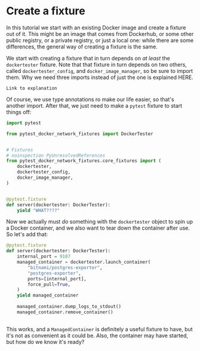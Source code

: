 # Create a fixture

In this tutorial we start with an existing Docker image and create a fixture out of it.
This might be an image that comes from Dockerhub, or some other public registry, or a 
private registry, or just a local one: while there are some differences, the general 
way of creating a fixture is the same.

We start with creating a fixture that in turn depends on _at least_ the `dockertester` 
fixture. Note that that fixture in turn depends on two others, called 
`dockertester_config`, and `docker_image_manager`, so be sure to import them. Why we 
need three imports instead of just the one is explained HERE.

```{todo}
Link to explanation
```

Of course, we use type annotations ro make our life easier, so that's another import. 
After that, we just need to make a `pytest` fixture to start things off:

```python
import pytest

from pytest_docker_network_fixtures import DockerTester


# Fixtures
# noinspection PyUnresolvedReferences
from pytest_docker_network_fixtures.core_fixtures import (
    dockertester,
    dockertester_config,
    docker_image_manager,
)


@pytest.fixture
def server(dockertester: DockerTester):
    yield "WHAT????"
```

Now we actually must _do_ something with the `dockertester` object to spin up a Docker 
container, and we also want to tear down the container after use. So let's add that:

```python
@pytest.fixture
def server(dockertester: DockerTester):
    internal_port = 9187
    managed_container = dockertester.launch_container(
        "bitnami/postgres-exporter",
        "postgres-exporter",
        ports=[internal_port],
        force_pull=True,
    )
    yield managed_container
    
    managed_container.dump_logs_to_stdout()
    managed_container.remove_container()
    
```

This works, and a `ManagedContainer` is definitely a useful fixture to have, but it's 
not as convenient as it could be. Also, the container may have started, but how do we 
know it's ready?